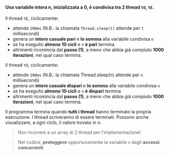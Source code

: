#### Una variabile intera n, inizializzata a 0, è condivisa tra 2 thread `tO`, `tE`.

Il thread `tE`, ciclicamente:
- attende `200ms` (N.B.: la chiamata `Thread.sleep(t)` attende per `t` millisecondi)
- genera un **intero casuale pari** e **lo somma** alla variabile condivisa `n`
- se ha eseguito **almeno 10 cicli** e `n` **è pari** termina
- altrimenti ricomincia dal **passo (1)**, a meno che abbia già compiuto **1000 iterazioni**, nel qual caso termina.

Il thread `tO`, ciclicamente:
- attende `200ms` (N.B.: la chiamata Thread.sleep(n) attende per `n` millisecondi)
- genera un **intero casuale dispari** e **lo somma** alla variabile condivisa `n`
- se ha eseguito **almeno 10 cicli** e `n` **è dispari** termina
- altrimenti ricomincia dal **passo (1)**, a meno che abbia già compiuto **1000 iterazioni**, nel qual caso termina.


Il programma termina quando **tutti i thread** hanno terminato la propria esecuzione. I thread scriveranno di essere terminati. Possono anche visualizzare, a ogni ciclo, il valore trovato in n.

>Non ricorrere a un array di 2 thread per l’implementazione!

>Nel codice, **proteggere** opportunamente la variabile `n` dagli **accessi concorrenti**